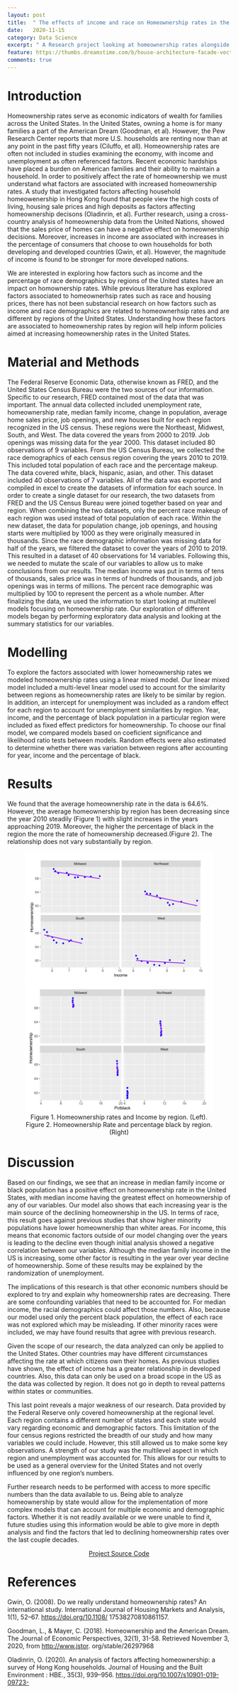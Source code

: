 ```yaml
---
layout: post
title:  " The effects of income and race on Homeownership rates in the United States from 2010-2019 "
date:   2020-11-15
category: Data Science 
excerpt: " A Research project looking at homeownership rates alongside income and race in the US. " 
feature: https://thumbs.dreamstime.com/b/house-architecture-facade-vector-colorful-cartoon-style-illlustrations-121633747.jpg 
comments: true 
---  
```


# Introduction 

Homeownership rates serve as economic indicators of wealth for families across the United
States. In the United States, owning a home is for many families a part of the American Dream
(Goodman, et al). However, the Pew Research Center reports that more U.S. households are
renting now than at any point in the past fifty years (Ciluffo, et all). Homeownership rates are
often not included in studies examining the economy, with income and unemployment as often
referenced factors. Recent economic hardships have placed a burden on American families and
their ability to maintain a household. In order to positively affect the rate of homeownership
we must understand what factors are associated with increased homeownership rates. A
study that investigated factors affecting household homeowenership in Hong Kong found
that people view the high costs of living, housing sale prices and high deposits as factors
affecting homeownership decisons (Oladinrin, et al). Further research, using a cross-country
analysis of homeownership data from the United Nations, showed that the sales price of
homes can have a negative effect on homeownership decisions. Moreover, increases in income
are associated with increases in the percentage of consumers that choose to own households
for both developing and developed countries (Gwin, et al). However, the magnitude of income
is found to be stronger for more developed nations.

We are interested in exploring how factors such as income and the percentage of race
demographics by regions of the United states have an impact on homownership rates. While
previous literature has explored factors associated to homeownerhsip rates such as race and
housing prices, there has not been substancial research on how factors such as income and
race demographics are related to homeownerhsip rates and are different by regions of the
United States. Understanding how these factors are associated to homeownership rates by
region will help inform policies aimed at increasing homeownership rates in the United States. 

# Material and Methods

The Federal Reserve Economic Data, otherwise known as FRED, and the United States Census
Bureau were the two sources of our information. Specific to our research, FRED contained
most of the data that was important. The annual data collected included unemployment
rate, homeownership rate, median family income, change in population, average home sales
price, job openings, and new houses built for each region recognized in the US census. These
regions were the Northeast, Midwest, South, and West. The data covered the years from
2000 to 2019. Job openings was missing data for the year 2000. This dataset included 80
observations of 9 variables. From the US Census Bureau, we collected the race demographics
of each census region covering the years 2010 to 2019. This included total population of
each race and the percentage makeup. The data covered white, black, hispanic, asian, and
other. This dataset included 40 observations of 7 variables. All of the data was exported and
compiled in excel to create the datasets of information for each source.
In order to create a single dataset for our research, the two datasets from FRED and the
US Census Bureau were joined together based on year and region. When combining the two
datasets, only the percent race makeup of each region was used instead of total population of
each race. Within the new dataset, the data for population change, job openings, and housing
starts were multiplied by 1000 as they were originally measured in thousands. Since the race
demographic information was missing data for half of the years, we filtered the dataset to
cover the years of 2010 to 2019. This resulted in a dataset of 40 observations for 14 variables.
Following this, we needed to mutate the scale of our variables to allow us to make conclusions
from our results. The median income was put in terms of tens of thousands, sales price was
in terms of hundreds of thousands, and job openings was in terms of millions. The percent
race demographic was multiplied by 100 to represent the percent as a whole number.
After finalizing the data, we used the information to start looking at multilevel models
focusing on homeownership rate. Our exploration of different models began by performing
exploratory data analysis and looking at the summary statistics for our variables. 

# Modelling 

To explore the factors associated with lower homeownership rates we modeled homeownership rates using a linear mixed model. Our linear mixed model included a multi-level linear model used to account for the similarity between regions as homeownership rates are likely to be
similar by region. In addition, an intercept for unemployment was included as a random effect for each region to account for unemployment similarities by region. Year, income, and the percentage of black population in a particular region were included as fixed effect predictors for homeownership. To choose our final model, we compared models based on
coeficient significance and likelihood ratio tests between models. Random effects were also estimated to determine whether there was variation between regions after accounting for year, income and the percentage of black.

# Results 

We found that the average homeownership rate in the data is 64.6%. However, the average
homeownership by region has been decreasing since the year 2010 steadily (Figure 1) with
slight increases in the years approaching 2019. Moreover, the higher the percentage of black
in the region the more the rate of homeownership decreased.(Figure 2). The relationship
does not vary substantially by region. 

<center> 
  <figure class="half"> 
    <a href='/assets/img/HomeOwnership_figure1.png'><img src ='/assets/img/HomeOwnership_figure1.png'></a> 
    <a href='/assets/img/HomeOwnership_figure2.png'><img src = '/assets/img/HomeOwnership_figure2.png'></a>
    <figcaption> Figure 1. Homeownership rates and Income by region. (Left). Figure 2. Homeownership Rate and percentage black by region. (Right)<sub></sub></figcaption> 
  </figure>   
</center> 

# Discussion 

Based on our findings, we see that an increase in median family income or black population
has a positive effect on homeownership rate in the United States, with median income having
the greatest effect on homeownership of any of our variables. Our model also shows that each
increasing year is the main source of the declining homeownership in the US. In terms of race,
this result goes against previous studies that show higher minority populations have lower
homeownership than whiter areas. For income, this means that economic factors outside of
our model changing over the years is leading to the decline even though initial analysis showed
a negative correlation between our variables. Although the median family income in the US
is increasing, some other factor is resulting in the year over year decline of homeownership.
Some of these results may be explained by the randomization of unemployment.

The implications of this research is that other economic numbers should be explored to try
and explain why homeownership rates are decreasing. There are some confounding variables
that need to be accounted for. For median income, the racial demographics could affect those
numbers. Also, because our model used only the percent black population, the effect of each
race was not explored which may be misleading. If other minority races were included, we
may have found results that agree with previous research.

Given the scope of our research, the data analyzed can only be applied to the United States.
Other countries may have different circumstances affecting the rate at which citizens own
their homes. As previous studies have shown, the effect of income has a greater relationship
in developed countries. Also, this data can only be used on a broad scope in the US as the
data was collected by region. It does not go in depth to reveal patterns within states or
communities.

This last point reveals a major weakness of our research. Data provided by the Federal
Reserve only covered homeownership at the regional level. Each region contains a different
number of states and each state would vary regarding economic and demographic factors.
This limitation of the four census regions restricted the breadth of our study and how many
variables we could include. However, this still allowed us to make some key observations.
A strength of our study was the multilevel aspect in which region and unemployment was
accounted for. This allows for our results to be used as a general overview for the United
States and not overly influenced by one region’s numbers.

Further research needs to be performed with access to more specific numbers than the data
available to us. Being able to analyze homeownership by state would allow for the implementation of more complex models that can account for multiple economic and demographic
factors. Whether it is not readily available or we were unable to find it, future studies using
this information would be able to give more in depth analysis and find the factors that led to
declining homeownership rates over the last couple decades. 


<center>
    <div class="btn-group">
        <a href="https://github.com/HeribertoLopez/Home-Ownership-Project" class="btn btn-success"> Project Source Code</a>
    </div>
</center>

# References

Gwin, O. (2008). Do we really understand homeownership rates? An international study.
International Journal of Housing Markets and Analysis, 1(1), 52–67. https://doi.org/10.1108/
17538270810861157.

Goodman, L., & Mayer, C. (2018). Homeownership and the American Dream. The Journal
of Economic Perspectives, 32(1), 31-58. Retrieved November 3, 2020, from http://www.jstor.
org/stable/26297968 

Oladinrin, O. (2020). An analysis of factors affecting homeownership: a survey of Hong
Kong households. Journal of Housing and the Built Environment : HBE., 35(3), 939–956.
https://doi.org/10.1007/s10901-019-09723-
